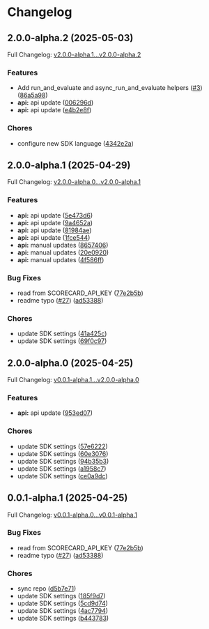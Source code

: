 # Changelog

## 2.0.0-alpha.2 (2025-05-03)

Full Changelog: [v2.0.0-alpha.1...v2.0.0-alpha.2](https://github.com/scorecard-ai/scorecard-python/compare/v2.0.0-alpha.1...v2.0.0-alpha.2)

### Features

* Add run_and_evaluate and async_run_and_evaluate helpers ([#3](https://github.com/scorecard-ai/scorecard-python/issues/3)) ([86a5a98](https://github.com/scorecard-ai/scorecard-python/commit/86a5a986d480a441803b2fed7be0c54d498cf280))
* **api:** api update ([006296d](https://github.com/scorecard-ai/scorecard-python/commit/006296dbcb7d442f6d8388bace5ddb73a528b42d))
* **api:** api update ([e4b2e8f](https://github.com/scorecard-ai/scorecard-python/commit/e4b2e8f61ad7b4e5885b379833003b03783c7381))


### Chores

* configure new SDK language ([4342e2a](https://github.com/scorecard-ai/scorecard-python/commit/4342e2a1e0f5ae92ec4310361e0205e0cb4d087d))

## 2.0.0-alpha.1 (2025-04-29)

Full Changelog: [v2.0.0-alpha.0...v2.0.0-alpha.1](https://github.com/scorecard-ai/scorecard-python/compare/v2.0.0-alpha.0...v2.0.0-alpha.1)

### Features

* **api:** api update ([5e473d6](https://github.com/scorecard-ai/scorecard-python/commit/5e473d64f8186a9d62810ac048678fc203ef20d8))
* **api:** api update ([9a4652a](https://github.com/scorecard-ai/scorecard-python/commit/9a4652a759b7775fe66ec342f0caccc94f453f7a))
* **api:** api update ([81984ae](https://github.com/scorecard-ai/scorecard-python/commit/81984ae3bf6525ee7c984fe0b3c8667c12fffae9))
* **api:** api update ([1fce544](https://github.com/scorecard-ai/scorecard-python/commit/1fce5445bb6b25141f0ed1388e09c59697af68d5))
* **api:** manual updates ([8657406](https://github.com/scorecard-ai/scorecard-python/commit/8657406d9146452ef54fb98f950768660bbc659c))
* **api:** manual updates ([20e0920](https://github.com/scorecard-ai/scorecard-python/commit/20e0920ac5aab7e426f36da73106be316aa3a111))
* **api:** manual updates ([4f586ff](https://github.com/scorecard-ai/scorecard-python/commit/4f586ff229a9c902d3ae89e7bcc3d0a123c2cfb2))


### Bug Fixes

* read from SCORECARD_API_KEY ([77e2b5b](https://github.com/scorecard-ai/scorecard-python/commit/77e2b5bbfa61e2f2444b8b0668a81e5fca259d41))
* readme typo ([#27](https://github.com/scorecard-ai/scorecard-python/issues/27)) ([ad53388](https://github.com/scorecard-ai/scorecard-python/commit/ad53388f910b4d22defa62878e0989c68385587f))


### Chores

* update SDK settings ([41a425c](https://github.com/scorecard-ai/scorecard-python/commit/41a425c3cabd3f0c37fe6a2d47533fe91e8d9853))
* update SDK settings ([69f0c97](https://github.com/scorecard-ai/scorecard-python/commit/69f0c9790a7587ac1244e52dace7caf6ef92e1b3))

## 2.0.0-alpha.0 (2025-04-25)

Full Changelog: [v0.0.1-alpha.1...v2.0.0-alpha.0](https://github.com/scorecard-ai/scorecard-python/compare/v0.0.1-alpha.1...v2.0.0-alpha.0)

### Features

* **api:** api update ([953ed07](https://github.com/scorecard-ai/scorecard-python/commit/953ed077b6059b88dc4e3c0dccab17c6df87e5c8))


### Chores

* update SDK settings ([57e6222](https://github.com/scorecard-ai/scorecard-python/commit/57e62221e5902d18d65b5a57f61035f3aa2c8033))
* update SDK settings ([60e3076](https://github.com/scorecard-ai/scorecard-python/commit/60e307667ce5f774eb81544677c338b9c09a3c6c))
* update SDK settings ([94b35b3](https://github.com/scorecard-ai/scorecard-python/commit/94b35b3244f743264cf040feae2a10f07ec0f637))
* update SDK settings ([a1958c7](https://github.com/scorecard-ai/scorecard-python/commit/a1958c782fa89e16cd29e98eeda7c7aeab712293))
* update SDK settings ([ce0a9dc](https://github.com/scorecard-ai/scorecard-python/commit/ce0a9dc789311e2864c144f528b6699a0533dcf3))

## 0.0.1-alpha.1 (2025-04-25)

Full Changelog: [v0.0.1-alpha.0...v0.0.1-alpha.1](https://github.com/scorecard-ai/scorecard-python/compare/v0.0.1-alpha.0...v0.0.1-alpha.1)

### Bug Fixes

* read from SCORECARD_API_KEY ([77e2b5b](https://github.com/scorecard-ai/scorecard-python/commit/77e2b5bbfa61e2f2444b8b0668a81e5fca259d41))
* readme typo ([#27](https://github.com/scorecard-ai/scorecard-python/issues/27)) ([ad53388](https://github.com/scorecard-ai/scorecard-python/commit/ad53388f910b4d22defa62878e0989c68385587f))


### Chores

* sync repo ([d5b7e71](https://github.com/scorecard-ai/scorecard-python/commit/d5b7e7190196be95c0f9fcf767dce0271d19bafc))
* update SDK settings ([185f9d7](https://github.com/scorecard-ai/scorecard-python/commit/185f9d7c2b9bb4c1dcb1bcdd83792f69f3765a98))
* update SDK settings ([5cd9d74](https://github.com/scorecard-ai/scorecard-python/commit/5cd9d7486eef8af4186c0e0b28a62822e87484c8))
* update SDK settings ([4ac7794](https://github.com/scorecard-ai/scorecard-python/commit/4ac7794d03138b23be02f2aa4b11f75c665c1490))
* update SDK settings ([b443783](https://github.com/scorecard-ai/scorecard-python/commit/b443783ee8ff75118db6ceefa5532c0d10d2b346))
